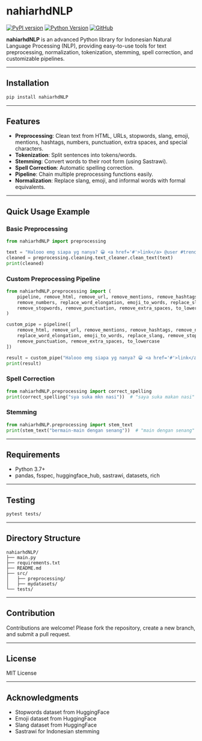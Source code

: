 # nahiarhdNLP

[![PyPI version](https://badge.fury.io/py/nahiarhdNLP.svg)](https://badge.fury.io/py/nahiarhdNLP)
[![Python Version](https://img.shields.io/pypi/pyversions/nahiarhdNLP.svg)](https://pypi.org/project/nahiarhdNLP/)
[![GitHub](https://img.shields.io/github/stars/nahiarhdNLP/nahiarhdNLP?style=social)](https://github.com/nahiarhdNLP/nahiarhdNLP)

**nahiarhdNLP** is an advanced Python library for Indonesian Natural Language Processing (NLP), providing easy-to-use tools for text preprocessing, normalization, tokenization, stemming, spell correction, and customizable pipelines.

---

## Installation

```bash
pip install nahiarhdNLP
```

---

## Features

- **Preprocessing**: Clean text from HTML, URLs, stopwords, slang, emoji, mentions, hashtags, numbers, punctuation, extra spaces, and special characters.
- **Tokenization**: Split sentences into tokens/words.
- **Stemming**: Convert words to their root form (using Sastrawi).
- **Spell Correction**: Automatic spelling correction.
- **Pipeline**: Chain multiple preprocessing functions easily.
- **Normalization**: Replace slang, emoji, and informal words with formal equivalents.

---

## Quick Usage Example

### Basic Preprocessing

```python
from nahiarhdNLP import preprocessing

text = "Halooo emg siapa yg nanya? 😀 <a href='#'>link</a> @user #trending 123"
cleaned = preprocessing.cleaning.text_cleaner.clean_text(text)
print(cleaned)
```

### Custom Preprocessing Pipeline

```python
from nahiarhdNLP.preprocessing import (
    pipeline, remove_html, remove_url, remove_mentions, remove_hashtags,
    remove_numbers, replace_word_elongation, emoji_to_words, replace_slang,
    remove_stopwords, remove_punctuation, remove_extra_spaces, to_lowercase
)

custom_pipe = pipeline([
    remove_html, remove_url, remove_mentions, remove_hashtags, remove_numbers,
    replace_word_elongation, emoji_to_words, replace_slang, remove_stopwords,
    remove_punctuation, remove_extra_spaces, to_lowercase
])

result = custom_pipe("Halooo emg siapa yg nanya? 😀 <a href='#'>link</a> @user #trending 123")
print(result)
```

### Spell Correction

```python
from nahiarhdNLP.preprocessing import correct_spelling
print(correct_spelling("sya suka mkn nasi"))  # "saya suka makan nasi"
```

### Stemming

```python
from nahiarhdNLP.preprocessing import stem_text
print(stem_text("bermain-main dengan senang"))  # "main dengan senang"
```

---

## Requirements

- Python 3.7+
- pandas, fsspec, huggingface_hub, sastrawi, datasets, rich

---

## Testing

```bash
pytest tests/
```

---

## Directory Structure

```
nahiarhdNLP/
├── main.py
├── requirements.txt
├── README.md
├── src/
│   ├── preprocessing/
│   ├── mydatasets/
└── tests/
```

---

## Contribution

Contributions are welcome! Please fork the repository, create a new branch, and submit a pull request.

---

## License

MIT License

---

## Acknowledgments

- Stopwords dataset from HuggingFace
- Emoji dataset from HuggingFace
- Slang dataset from HuggingFace
- Sastrawi for Indonesian stemming
